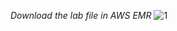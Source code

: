 *Download the lab file in AWS EMR*
![1](https://user-images.githubusercontent.com/44541800/85842215-f88dd200-b7bc-11ea-928d-ddebc0a104fb.png)
